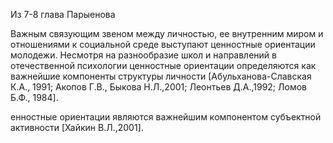 Из 7-8 глава Парыенова

Важным связующим звеном между личностью, ее внутренним миром и отношениями к социальной среде выступают ценностные ориентации молодежи. Несмотря на разнообразие школ и направлений в отечественной психологии ценностные ориентации определяются как важнейшие компоненты структуры личности [Абульханова-Славская К.А., 1991; Акопов Г.В., Быкова Н.Л.,2001; Леонтьев Д.А.,1992; Ломов Б.Ф., 1984].


енностные ориентации являются важнейшим компонентом субъектной активности [Хайкин В.Л.,2001].